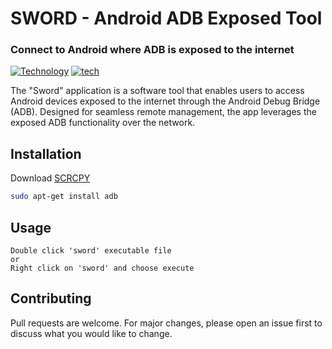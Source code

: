 # SWORD - Android ADB Exposed Tool
### Connect to Android where ADB is exposed to the internet

[![Technology](https://skillicons.dev/icons?i=qt,python,linux&perline=3)](https://github.com/security007/Sword/)
[![tech](https://img.shields.io/badge/language-Python-blue.svg)](https://github.com/security007/Sword/)

The "Sword" application is a software tool that enables users to access Android devices exposed to the internet through the Android Debug Bridge (ADB). Designed for seamless remote management, the app leverages the exposed ADB functionality over the network.


## Installation

Download [SCRCPY](https://github.com/Genymobile/scrcpy)
```bash
sudo apt-get install adb
```

## Usage

```
Double click 'sword' executable file
or
Right click on 'sword' and choose execute
```

## Contributing

Pull requests are welcome. For major changes, please open an issue first
to discuss what you would like to change.
